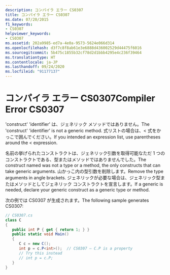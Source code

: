 ```yaml
---
description: コンパイラ エラー CS0307
title: コンパイラ エラー CS0307
ms.date: 07/20/2015
f1_keywords:
- CS0307
helpviewer_keywords:
- CS0307
ms.assetid: 202a9985-ed7a-4e0a-9573-5624e066d314
ms.openlocfilehash: d3f7c8f8ab61e3e6888d436002529d44475f6016
ms.sourcegitcommit: 5b475c1855b32cf78d2d1bbb4295e4c236f39464
ms.translationtype: HT
ms.contentlocale: ja-JP
ms.lasthandoff: 09/24/2020
ms.locfileid: "91177137"
---
```

# <a name="compiler-error-cs0307"></a><span data-ttu-id="15688-103">コンパイラ エラー CS0307</span><span class="sxs-lookup"><span data-stu-id="15688-103">Compiler Error CS0307</span></span>

<span data-ttu-id="15688-104">'construct' 'identifier' は、ジェネリック メソッドではありません。</span><span class="sxs-lookup"><span data-stu-id="15688-104">The 'construct' 'identifier' is not a generic method.</span></span> <span data-ttu-id="15688-105">式リストの場合は、< 式をかっこで囲んでください。</span><span class="sxs-lookup"><span data-stu-id="15688-105">If you intended an expression list, use parentheses around the < expression.</span></span>  
  
 <span data-ttu-id="15688-106">名前の挙げられたコンストラクトは、ジェネリック引数を取得可能なただ 1 つのコンストラクトである、型またはメソッドではありませんでした。</span><span class="sxs-lookup"><span data-stu-id="15688-106">The construct named was not a type or a method, the only constructs that can take generic arguments.</span></span> <span data-ttu-id="15688-107">山かっこ内の型引数を削除します。</span><span class="sxs-lookup"><span data-stu-id="15688-107">Remove the type arguments in angle brackets.</span></span> <span data-ttu-id="15688-108">ジェネリックが必要な場合は、ジェネリック型またはメソッドとしてジェネリック コンストラクトを宣言します。</span><span class="sxs-lookup"><span data-stu-id="15688-108">If a generic is needed, declare your generic construct as a generic type or method.</span></span>  
  
 <span data-ttu-id="15688-109">次の例では CS0307 が生成されます。</span><span class="sxs-lookup"><span data-stu-id="15688-109">The following sample generates CS0307:</span></span>  
  
```csharp  
// CS0307.cs  
class C  
{  
   public int P { get { return 1; } }  
   public static void Main()  
   {  
      C c = new C();  
      int p = c.P<int>();  // CS0307 – C.P is a property  
      // Try this instead  
      // int p = c.P;  
   }  
}  
```
